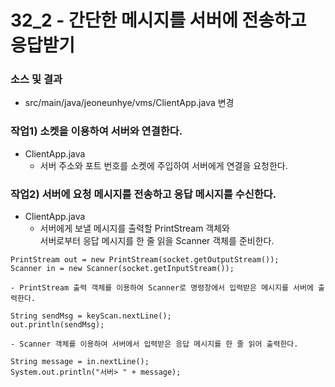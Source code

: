 32_2 - 간단한 메시지를 서버에 전송하고 응답받기
===

### 소스 및 결과

- src/main/java/jeoneunhye/vms/ClientApp.java 변경

### 작업1) 소켓을 이용하여 서버와 연결한다.

- ClientApp.java
    - 서버 주소와 포트 번호를 소켓에 주입하여 서버에게 연결을 요청한다.

### 작업2) 서버에 요청 메시지를 전송하고 응답 메시지를 수신한다.

- ClientApp.java
     - 서버에게 보낼 메시지를 출력할 PrintStream 객체와   
     서버로부터 응답 메시지를 한 줄 읽을 Scanner 객체를 준비한다.   
```
PrintStream out = new PrintStream(socket.getOutputStream());   
Scanner in = new Scanner(socket.getInputStream());
```
    - PrintStream 출력 객체를 이용하여 Scanner로 명령창에서 입력받은 메시지를 서버에 출력한다.   
```
String sendMsg = keyScan.nextLine();   
out.println(sendMsg);
```
    - Scanner 객체를 이용하여 서버에서 입력받은 응답 메시지를 한 줄 읽어 출력한다.   
```
String message = in.nextLine();   
System.out.println("서버> " + message);
```